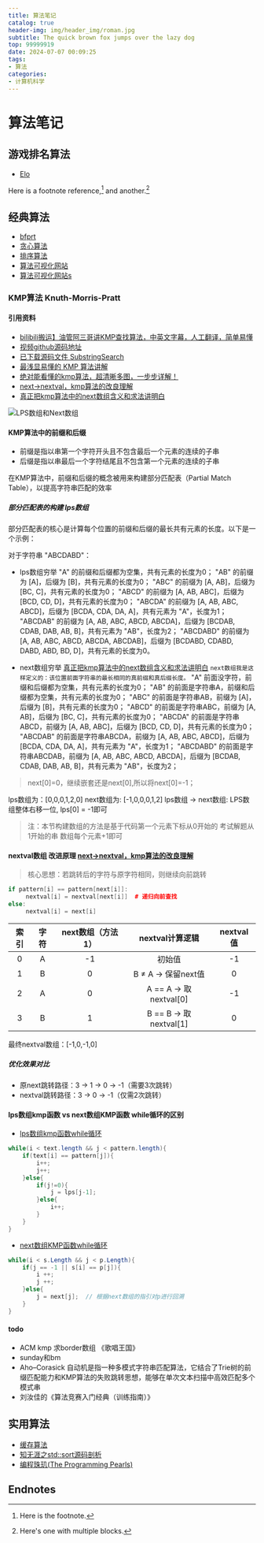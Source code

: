 ```yaml
---
title: 算法笔记
catalog: true
header-img: img/header_img/roman.jpg
subtitle: The quick brown fox jumps over the lazy dog
top: 99999919
date: 2024-07-07 00:09:25
tags:
- 算法
categories: 
- 计算机科学
---
```


# 算法笔记

## 游戏排名算法

- [Elo][]

Here is a footnote reference,[^1] and another.[^longnote]

## 经典算法

- [bfprt][]
- [贪心算法][]
- [排序算法][]
- [算法可视化网站](https://visualgo.net/zh)
- [算法可视化网站s](https://xie.infoq.cn/article/a6612973e6e6a80134f166eba)
### KMP算法 Knuth-Morris-Pratt

#### 引用资料

- [bilibili搬运】油管阿三哥讲KMP查找算法，中英文字幕，人工翻译，简单易懂](https://www.bilibili.com/video/BV18k4y1m7Ar/?spm_id_from=333.337.search-card.all.click&vd_source=b48342a630f5cc1a5c86649a37c0db89)
- [视频github源码地址](https://github.com/mission-peace/interview/blob/master/src/com/interview/string/SubstringSearch.java) 
- [已下载源码文件 SubstringSearch](算法笔记/SubstringSearch.java)
- [最浅显易懂的 KMP 算法讲解](https://www.bilibili.com/video/BV1AY4y157yL/?share_source=copy_web&vd_source=8481a329c330537a5873f8525ac82207)
- [绝对能看懂的kmp算法，超清晰多图，一步步详解！](https://www.cnblogs.com/fswly/p/17959786)
- [next->nextval，kmp算法的改良理解]
- [真正把kmp算法中的next数组含义和求法讲明白]

![LPS数组和Next数组](算法笔记/LPS数组和Next数组.png)

#### KMP算法中的前缀和后缀

- 前缀是指以串第一个字符开头且不包含最后一个元素的连续的子串
- 后缀是指以串最后一个字符结尾且不包含第一个元素的连续的子串

在KMP算法中，前缀和后缀的概念被用来构建部分匹配表（Partial Match Table），以提高字符串匹配的效率

##### 部分匹配表的构建 lps数组

部分匹配表的核心是计算每个位置的前缀和后缀的最长共有元素的长度。以下是一个示例：

对于字符串 "ABCDABD"： 
- lps数组穷举
"A" 的前缀和后缀都为空集，共有元素的长度为0； 
"AB" 的前缀为 [A]，后缀为 [B]，共有元素的长度为0； 
"ABC" 的前缀为 [A, AB]，后缀为 [BC, C]，共有元素的长度为0； 
"ABCD" 的前缀为 [A, AB, ABC]，后缀为 [BCD, CD, D]，共有元素的长度为0； 
"ABCDA" 的前缀为 [A, AB, ABC, ABCD]，后缀为 [BCDA, CDA, DA, A]，共有元素为 "A"，长度为1； 
"ABCDAB" 的前缀为 [A, AB, ABC, ABCD, ABCDA]，后缀为 [BCDAB, CDAB, DAB, AB, B]，共有元素为 "AB"，长度为2； 
"ABCDABD" 的前缀为 [A, AB, ABC, ABCD, ABCDA, ABCDAB]，后缀为 [BCDABD, CDABD, DABD, ABD, BD, D]，共有元素的长度为0。

- next数组穷举 [真正把kmp算法中的next数组含义和求法讲明白]
`next数组我是这样定义的：该位置前面字符串的最长相同的真前缀和真后缀长度。`
"A" 前面没字符，前缀和后缀都为空集，共有元素的长度为0； 
"AB" 的前面是字符串A，前缀和后缀都为空集，共有元素的长度为0； 
"ABC" 的前面是字符串AB，前缀为 [A]，后缀为 [B]，共有元素的长度为0； 
"ABCD" 的前面是字符串ABC，前缀为 [A, AB]，后缀为 [BC, C]，共有元素的长度为0； 
"ABCDA" 的前面是字符串ABCD，前缀为 [A, AB, ABC]，后缀为 [BCD, CD, D]，共有元素的长度为0； 
"ABCDAB" 的前面是字符串ABCDA，前缀为 [A, AB, ABC, ABCD]，后缀为 [BCDA, CDA, DA, A]，共有元素为 "A"，长度为1； 
"ABCDABD" 的前面是字符串ABCDAB，前缀为 [A, AB, ABC, ABCD, ABCDA]，后缀为 [BCDAB, CDAB, DAB, AB, B]，共有元素为 "AB"，长度为2；

> next[0]=0，继续嵌套还是next[0],所以将next[0]=-1；

lps数组为：[0,0,0,1,2,0]
next数组为: [-1,0,0,0,1,2]
lps数组 -> next数组: LPS数组整体右移一位, lps[0] = -1即可

> 注：本节构建数组的方法是基于代码第一个元素下标从0开始的 考试解题从1开始的串 数组每个元素+1即可

#### nextval数组 改进原理 [next->nextval，kmp算法的改良理解]

> 核心思想：若跳转后的字符与原字符相同，则继续向前跳转

```c++
if pattern[i] == pattern[next[i]]:
     nextval[i] = nextval[next[i]]  # 递归向前查找 
else:
     nextval[i] = next[i]
```

| 索引 |	字符 | 	next数组（方法1）|	nextval计算逻辑 |	nextval值 |
| :---: | :---: | :---: | :---: | :---: |
| 0 | A | -1 | 初始值 | -1 | 
| 1 | B | 0 | B ≠ A → 保留next值 | 0 |
| 2 | A | 0 | A == A → 取nextval[0] | -1 |
| 3 | B | 1 | B == B → 取nextval[1] | 0 |

最终nextval数组：[-1,0,-1,0]

##### 优化效果对比
- 原next跳转路径：3 → 1 → 0 → -1（需要3次跳转）
- nextval跳转路径：3 → 0 → -1（仅需2次跳转）

#### lps数组kmp函数 vs next数组KMP函数 while循环的区别
- [lps数组kmp函数while循环](算法笔记/SubstringSearch.java)
```java
while(i < text.length && j < pattern.length){
    if(text[i] == pattern[j]){
        i++;
        j++;
    }else{
        if(j!=0){
            j = lps[j-1];
        }else{
            i++;
        }
    }
}
```
- [next数组KMP函数while循环](算法笔记/KMP.cs)
```cs
while(i < s.Length && j < p.Length){
    if(j == -1 || s[i] == p[j]){
        i ++;
        j ++;
    }else{
        j = next[j];  // 根据next数组的指引对p进行回溯
    }
}
```

#### todo
- ACM kmp 求border数组 《歌唱王国》
- sunday和bm
- Aho–Corasick 自动机是指一种多模式字符串匹配算法，它结合了Trie树的前缀匹配能力和KMP算法的失败跳转思想，能够在单次文本扫描中高效匹配多个模式串
- 刘汝佳的《算法竞赛入门经典（训练指南）》

## 实用算法
- [缓存算法][]
- [知无涯之std::sort源码剖析](https://feihu.me/blog/2014/sgi-std-sort/)
- [编程珠玑(The Programming Pearls)](https://dirtysalt.github.io/html/programming-pearls.html)

## Endnotes

[^1]: Here is the footnote.
[^longnote]: Here's one with multiple blocks.

[Elo]: <https://itindex.net/detail/61665-%E6%B8%B8%E6%88%8F%E6%8E%92%E5%90%8D-%E7%AE%97%E6%B3%95-elo> "游戏排名算法：Elo、Glicko、TrueSkill"
[bfprt]: <https://itindex.net/detail/9511-bfprt-%E7%AE%97%E6%B3%95>
[缓存算法]: <https://itindex.net/detail/7746-%E7%BC%93%E5%AD%98-%E7%AE%97%E6%B3%95>
[贪心算法]: <https://itindex.net/detail/11732-%E8%B4%AA%E5%BF%83%E7%AE%97%E6%B3%95>
[排序算法]: <https://itindex.net/detail/46419-%E6%8E%92%E5%BA%8F%E7%AE%97%E6%B3%95>
[next->nextval，kmp算法的改良理解]: <https://zhuanlan.zhihu.com/p/28815377037>
[真正把kmp算法中的next数组含义和求法讲明白]: <https://www.cnblogs.com/aninock/p/13796006.html>
